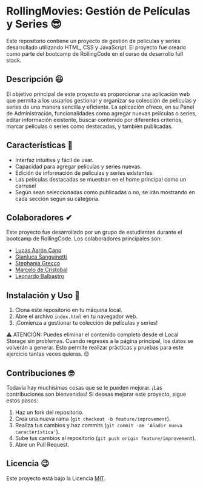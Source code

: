 # RollingMovies: Gestión de Películas y Series 😎

Este repositorio contiene un proyecto de gestión de películas y series desarrollado utilizando HTML, CSS y JavaScript. El proyecto fue creado como parte del bootcamp de RollingCode en el curso de desarrollo full stack.

## Descripción 😃

El objetivo principal de este proyecto es proporcionar una aplicación web que permita a los usuarios gestionar y organizar su colección de películas y series de una manera sencilla y eficiente. La aplicación ofrece, en su Panel de Administración, funcionalidades como agregar nuevas películas o series, editar información existente, buscar contenido por diferentes criterios, marcar películas o series como destacadas, y también publicadas.

## Características 🤗

- Interfaz intuitiva y fácil de usar.
- Capacidad para agregar películas y series nuevas.
- Edición de información de películas y series existentes.
- Las películas destacadas se muestran en el home principal como un carrusel
- Según sean seleccionadas como publicadas o no, se irán mostrando en cada sección según su categoría.

## Colaboradores ✔

Este proyecto fue desarrollado por un grupo de estudiantes durante el bootcamp de RollingCode. Los colaboradores principales son:

- [Lucas Aarón Cano](https://github.com/lucascano-dev)
- [Gianluca Sanguinetti](https://github.com/GianlucaR34)
- [Stephania Grecco](https://github.com/GianlucaR34)
- [Marcelo de Cristobal](https://github.com/MarcedeCris)
- [Leonardo Balbastro](https://github.com/leobalbastro)

## Instalación y Uso 🚀

1. Clona este repositorio en tu máquina local.
2. Abre el archivo `index.html` en tu navegador web.
3. ¡Comienza a gestionar tu colección de películas y series!

⚠ ATENCIÓN: Puedes eliminar el contenido completo desde el Local Storage sin problemas. Cuando regreses a la página principal, los datos se volverán a generar. Esto permite realizar prácticas y pruebas para este ejercicio tantas veces quieras. 😉

## Contribuciones 🤓

Todavía hay muchísimas cosas que se le pueden mejorar.
¡Las contribuciones son bienvenidas! Si deseas mejorar este proyecto, sigue estos pasos:

1. Haz un fork del repositorio.
2. Crea una nueva rama (`git checkout -b feature/improvement`).
3. Realiza tus cambios y haz commits (`git commit -am 'Añadir nueva característica'`).
4. Sube tus cambios al repositorio (`git push origin feature/improvement`).
5. Abre un Pull Request.

## Licencia 😉

Este proyecto está bajo la Licencia [MIT](https://opensource.org/licenses/MIT).
